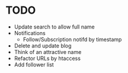 # TODO

- Update search to allow full name
- Notifications
	- Follow/Subscription notifd by timestamp
- Delete and update blog
- Think of an attractive name
- Refactor URLs by htaccess
- Add follower list
